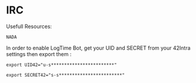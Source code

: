 # IRC

Usefull Resources:

    NADA

In order to enable LogTime Bot, get your UID and SECRET from your 42Intra settings then export them :

`export UID42="u-s************************"`

`export SECRET42="s-s************************"`
